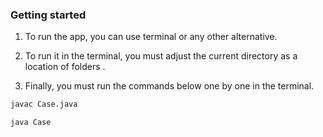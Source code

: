 
### Getting started

1. To run the app, you can use terminal or any other alternative.

2. To run it in the terminal, you must adjust the current directory as a location of folders .

3. Finally, you must run the commands below one by one in the terminal.
  ```sh
  javac Case.java

  java Case
  ```




